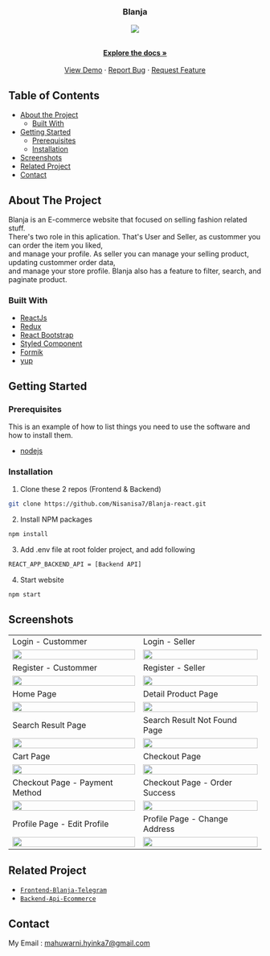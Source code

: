 <br />
<p align="center">

  <h3 align="center">Blanja</h3>
  <p align="center">
  <image align="center" src='./Screenshot/logoblanja.png' />
  </p>

  <p align="center">
    <br />
    <a href="https://github.com/Nisanisa7/Blanja-react"><strong>Explore the docs »</strong></a>
    <br />
    <br />
    <a href="https://letsblanja.vercel.app/">View Demo</a>
    ·
    <a href="https://github.com/Nisanisa7/Blanja-react/issues">Report Bug</a>
    ·
    <a href="https://github.com/Nisanisa7/Blanja-react/issues">Request Feature</a>
  </p>
</p>



<!-- TABLE OF CONTENTS -->
## Table of Contents

* [About the Project](#about-the-project)
  * [Built With](#built-with)
* [Getting Started](#getting-started)
  * [Prerequisites](#prerequisites)
  * [Installation](#installation)
* [Screenshots](#screenshots)
* [Related Project](#related-project-backend)
* [Contact](#contact)



<!-- ABOUT THE PROJECT -->
## About The Project


Blanja is an E-commerce website that focused on selling fashion related stuff. </br>
There's two role in this aplication. That's User and Seller, as custommer you can order the item you liked, </br> and manage your profile.
As seller you can manage your selling product, updating custommer order data, </br>  and manage your store profile.
Blanja also has a feature to filter, search, and paginate product.


### Built With

* [ReactJs](https://reactjs.org/)
* [Redux](https://redux.js.org/)
* [React Bootstrap](https://react-bootstrap.github.io/)
* [Styled Component](https://styled-components.com/)
* [Formik](https://formik.org/)
* [yup](https://www.npmjs.com/package/yup)

<!-- GETTING STARTED -->
## Getting Started

### Prerequisites

This is an example of how to list things you need to use the software and how to install them.

* [nodejs](https://nodejs.org/en/download/)

### Installation

1. Clone these 2 repos (Frontend & Backend)
```sh
git clone https://github.com/Nisanisa7/Blanja-react.git
```
2. Install NPM packages
```sh
npm install
```
3. Add .env file at root folder project, and add following
```sh
REACT_APP_BACKEND_API = [Backend API]
```
4. Start website
```sh
npm start
```



<!-- ROADMAP -->
## Screenshots

<p align="center" float="left">
 <table>
  <tr>
    <td>Login - Custommer</td>
    <td>Login - Seller</td>
  </tr>
  <tr>
    <td><image src='./Screenshot/login.png' width=100%/></td>
    <td><image src='./Screenshot/1.5 Login Seller.png' width=100%/></td>
  </tr>
  <tr>
    <td>Register - Custommer</td>
    <td>Register - Seller</td>
  </tr>
  <tr>
    <td><image src='./Screenshot/1.3Register.png'width=100%/></td>
    <td> <image src='./Screenshot/1.4 Register Seller.png' width=100%/></td>
  </tr>
  <tr>
    <td>Home Page</td>
    <td>Detail Product Page</td>
  </tr>
  <tr>
    <td><image src='./Screenshot/2.1.png' width=100%/></td>
    <td><image src='./Screenshot/4.1.png'width=100%/></td>
  </tr>
  <tr>
    <td>Search Result Page</td>
    <td>Search Result Not Found Page</td>
  </tr>
  <tr>
    <td><image src='./Screenshot/search result.png' width=100%/></td>
    <td><image src='./Screenshot/search result not found.png' width=100%/></td>
  </tr>
  <tr>
    <td>Cart Page</td>
    <td>Checkout Page</td>
  </tr>
  <tr>
    <td><image src='./Screenshot/mybag.png' width=100%/></td>
    <td><image src='./Screenshot/CheckoutPage.png' width=100%/></td>
  </tr>
  <tr>
    <td>Checkout Page - Payment Method</td>
    <td>Checkout Page - Order Success</td>
  </tr>
  <tr>
    <td><image src='./Screenshot/paymentmethod.png' width=100%/></td>
    <td><image src='./Screenshot/order success.png' width=100%/></td>
  </tr>
  <tr>
    <td>Profile Page - Edit Profile</td>
    <td>Profile Page - Change Address</td>
  </tr>
  <tr>
    <td><image src='./Screenshot/Userprofile.png' width=100%/></td>
    <td><image src='./Screenshot/address page.png' width=100%/></td>
  </tr>
 </table>
</p>

## Related Project
* [`Frontend-Blanja-Telegram`](https://github.com/Nisanisa7/Blanja-react)
* [`Backend-Api-Ecommerce`](https://github.com/Nisanisa7/Api-Ecommerce)


<!-- CONTACT -->
## Contact

My Email : mahuwarni.hyinka7@gmail.com



